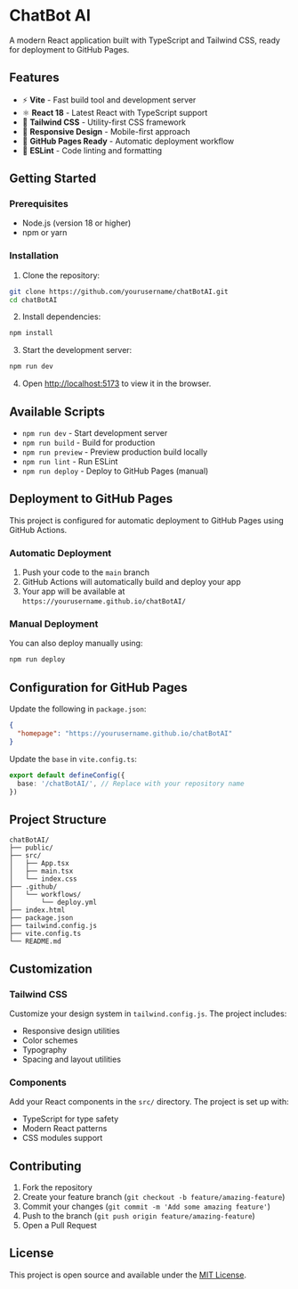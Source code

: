 # ChatBot AI

A modern React application built with TypeScript and Tailwind CSS, ready for deployment to GitHub Pages.

## Features

- ⚡ **Vite** - Fast build tool and development server
- ⚛️ **React 18** - Latest React with TypeScript support
- 🎨 **Tailwind CSS** - Utility-first CSS framework
- 📱 **Responsive Design** - Mobile-first approach
- 🚀 **GitHub Pages Ready** - Automatic deployment workflow
- 🔧 **ESLint** - Code linting and formatting

## Getting Started

### Prerequisites

- Node.js (version 18 or higher)
- npm or yarn

### Installation

1. Clone the repository:
```bash
git clone https://github.com/yourusername/chatBotAI.git
cd chatBotAI
```

2. Install dependencies:
```bash
npm install
```

3. Start the development server:
```bash
npm run dev
```

4. Open [http://localhost:5173](http://localhost:5173) to view it in the browser.

## Available Scripts

- `npm run dev` - Start development server
- `npm run build` - Build for production
- `npm run preview` - Preview production build locally
- `npm run lint` - Run ESLint
- `npm run deploy` - Deploy to GitHub Pages (manual)

## Deployment to GitHub Pages

This project is configured for automatic deployment to GitHub Pages using GitHub Actions.

### Automatic Deployment

1. Push your code to the `main` branch
2. GitHub Actions will automatically build and deploy your app
3. Your app will be available at `https://yourusername.github.io/chatBotAI/`

### Manual Deployment

You can also deploy manually using:
```bash
npm run deploy
```

## Configuration for GitHub Pages

Update the following in `package.json`:
```json
{
  "homepage": "https://yourusername.github.io/chatBotAI"
}
```

Update the `base` in `vite.config.ts`:
```typescript
export default defineConfig({
  base: '/chatBotAI/', // Replace with your repository name
})
```

## Project Structure

```
chatBotAI/
├── public/
├── src/
│   ├── App.tsx
│   ├── main.tsx
│   └── index.css
├── .github/
│   └── workflows/
│       └── deploy.yml
├── index.html
├── package.json
├── tailwind.config.js
├── vite.config.ts
└── README.md
```

## Customization

### Tailwind CSS

Customize your design system in `tailwind.config.js`. The project includes:
- Responsive design utilities
- Color schemes
- Typography
- Spacing and layout utilities

### Components

Add your React components in the `src/` directory. The project is set up with:
- TypeScript for type safety
- Modern React patterns
- CSS modules support

## Contributing

1. Fork the repository
2. Create your feature branch (`git checkout -b feature/amazing-feature`)
3. Commit your changes (`git commit -m 'Add some amazing feature'`)
4. Push to the branch (`git push origin feature/amazing-feature`)
5. Open a Pull Request

## License

This project is open source and available under the [MIT License](LICENSE).
